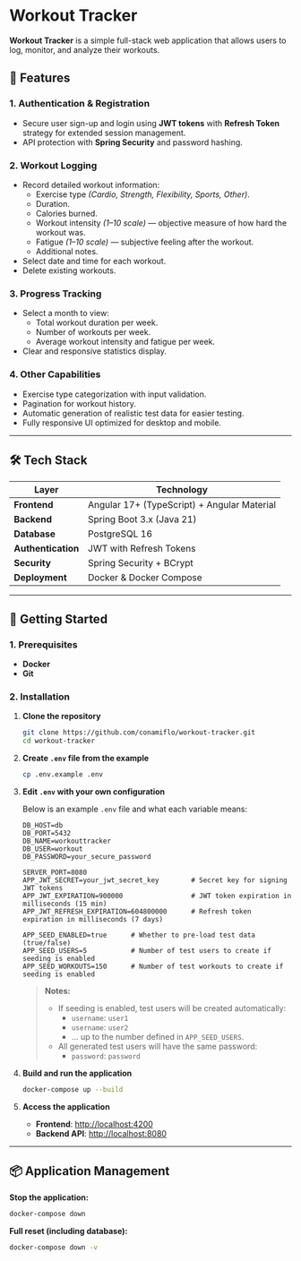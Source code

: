 # Workout Tracker

**Workout Tracker** is a simple full-stack web application that allows users to log, monitor, and analyze their workouts.  

## 🎯 Features

### 1. **Authentication & Registration**
- Secure user sign-up and login using **JWT tokens** with **Refresh Token** strategy for extended session management.
- API protection with **Spring Security** and password hashing.

### 2. **Workout Logging**
- Record detailed workout information:
  - Exercise type *(Cardio, Strength, Flexibility, Sports, Other)*.
  - Duration.
  - Calories burned.
  - Workout intensity *(1–10 scale)* — objective measure of how hard the workout was.
  - Fatigue *(1–10 scale)* — subjective feeling after the workout.
  - Additional notes.
- Select date and time for each workout.
- Delete existing workouts.

### 3. **Progress Tracking**
- Select a month to view:
  - Total workout duration per week.
  - Number of workouts per week.
  - Average workout intensity and fatigue per week.
- Clear and responsive statistics display.

### 4. **Other Capabilities**
- Exercise type categorization with input validation.
- Pagination for workout history.
- Automatic generation of realistic test data for easier testing.
- Fully responsive UI optimized for desktop and mobile.

---

## 🛠 Tech Stack

| Layer | Technology |
|-------|------------|
| **Frontend** | Angular 17+ (TypeScript) + Angular Material |
| **Backend** | Spring Boot 3.x (Java 21) |
| **Database** | PostgreSQL 16 |
| **Authentication** | JWT with Refresh Tokens |
| **Security** | Spring Security + BCrypt |
| **Deployment** | Docker & Docker Compose |

---

## 🚀 Getting Started

### 1. Prerequisites
- **Docker**
- **Git**

### 2. Installation

1. **Clone the repository**
   ```bash
   git clone https://github.com/conamiflo/workout-tracker.git
   cd workout-tracker
   ```

2. **Create `.env` file from the example**
   ```bash
   cp .env.example .env
   ```

3. **Edit `.env` with your own configuration**

   Below is an example `.env` file and what each variable means:

   ```env
   DB_HOST=db                
   DB_PORT=5432              
   DB_NAME=workouttracker    
   DB_USER=workout           
   DB_PASSWORD=your_secure_password  

   SERVER_PORT=8080          
   APP_JWT_SECRET=your_jwt_secret_key        # Secret key for signing JWT tokens
   APP_JWT_EXPIRATION=900000                 # JWT token expiration in milliseconds (15 min)
   APP_JWT_REFRESH_EXPIRATION=604800000      # Refresh token expiration in milliseconds (7 days)

   APP_SEED_ENABLED=true      # Whether to pre-load test data (true/false)
   APP_SEED_USERS=5           # Number of test users to create if seeding is enabled
   APP_SEED_WORKOUTS=150      # Number of test workouts to create if seeding is enabled
   ```

   > **Notes:**  
    > - If seeding is enabled, test users will be created automatically:  
    >   - `username`: `user1`  
    >   - `username`: `user2`  
    >   - ... up to the number defined in `APP_SEED_USERS`.  
    > - All generated test users will have the same password:  
    >   - `password`: `password`  

4. **Build and run the application**
   ```bash
   docker-compose up --build
   ```

5. **Access the application**
   - **Frontend**: [http://localhost:4200](http://localhost:4200)  
   - **Backend API**: [http://localhost:8080](http://localhost:8080)

---

## 📦 Application Management

**Stop the application:**
```bash
docker-compose down
```

**Full reset (including database):**
```bash
docker-compose down -v
```
